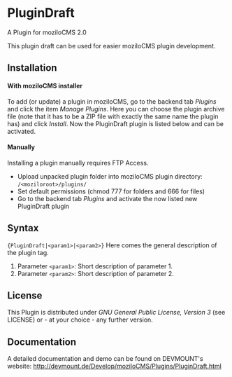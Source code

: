 PluginDraft
===========

A Plugin for moziloCMS 2.0

This plugin draft can be used for easier moziloCMS plugin development.

## Installation
#### With moziloCMS installer
To add (or update) a plugin in moziloCMS, go to the backend tab *Plugins* and click the item *Manage Plugins*. Here you can choose the plugin archive file (note that it has to be a ZIP file with exactly the same name the plugin has) and click *Install*. Now the PluginDraft plugin is listed below and can be activated.

#### Manually
Installing a plugin manually requires FTP Access.
- Upload unpacked plugin folder into moziloCMS plugin directory: ```/<moziloroot>/plugins/```
- Set default permissions (chmod 777 for folders and 666 for files)
- Go to the backend tab *Plugins* and activate the now listed new PluginDraft plugin

## Syntax
```{PluginDraft|<param1>|<param2>}```
Here comes the general description of the plugin tag.

1. Parameter ```<param1>```: Short description of parameter 1.
2. Parameter ```<param2>```: Short description of parameter 2.

## License
This Plugin is distributed under *GNU General Public License, Version 3* (see LICENSE) or - at your choice - any further version.

## Documentation
A detailed documentation and demo can be found on DEVMOUNT's website:
http://devmount.de/Develop/moziloCMS/Plugins/PluginDraft.html
